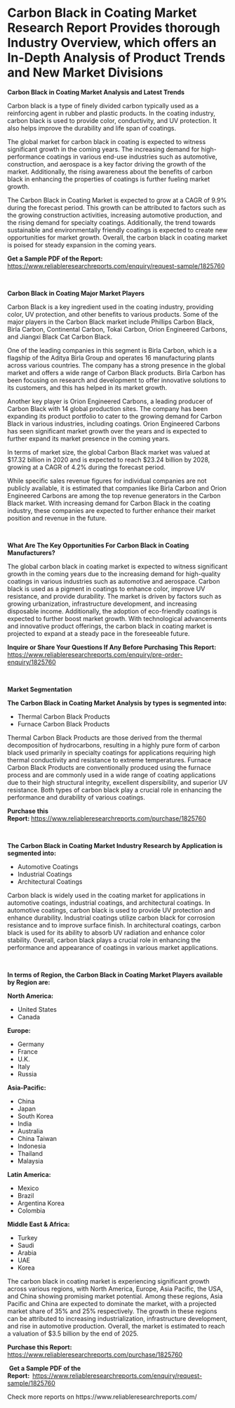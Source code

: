<p><h1>Carbon Black in Coating Market Research Report Provides thorough Industry Overview, which offers an In-Depth Analysis of Product Trends and New Market Divisions</h1></p><p><strong>Carbon Black in Coating Market Analysis and Latest Trends</strong></p>
<p><p>Carbon black is a type of finely divided carbon typically used as a reinforcing agent in rubber and plastic products. In the coating industry, carbon black is used to provide color, conductivity, and UV protection. It also helps improve the durability and life span of coatings.</p><p>The global market for carbon black in coating is expected to witness significant growth in the coming years. The increasing demand for high-performance coatings in various end-use industries such as automotive, construction, and aerospace is a key factor driving the growth of the market. Additionally, the rising awareness about the benefits of carbon black in enhancing the properties of coatings is further fueling market growth.</p><p>The Carbon Black in Coating Market is expected to grow at a CAGR of 9.9% during the forecast period. This growth can be attributed to factors such as the growing construction activities, increasing automotive production, and the rising demand for specialty coatings. Additionally, the trend towards sustainable and environmentally friendly coatings is expected to create new opportunities for market growth. Overall, the carbon black in coating market is poised for steady expansion in the coming years.</p></p>
<p><strong>Get a Sample PDF of the Report:&nbsp;</strong> <a href="https://www.reliableresearchreports.com/enquiry/request-sample/1825760">https://www.reliableresearchreports.com/enquiry/request-sample/1825760</a></p>
<p>&nbsp;</p>
<p><strong>Carbon Black in Coating Major Market Players</strong></p>
<p><p>Carbon Black is a key ingredient used in the coating industry, providing color, UV protection, and other benefits to various products. Some of the major players in the Carbon Black market include Phillips Carbon Black, Birla Carbon, Continental Carbon, Tokai Carbon, Orion Engineered Carbons, and Jiangxi Black Cat Carbon Black.</p><p>One of the leading companies in this segment is Birla Carbon, which is a flagship of the Aditya Birla Group and operates 16 manufacturing plants across various countries. The company has a strong presence in the global market and offers a wide range of Carbon Black products. Birla Carbon has been focusing on research and development to offer innovative solutions to its customers, and this has helped in its market growth.</p><p>Another key player is Orion Engineered Carbons, a leading producer of Carbon Black with 14 global production sites. The company has been expanding its product portfolio to cater to the growing demand for Carbon Black in various industries, including coatings. Orion Engineered Carbons has seen significant market growth over the years and is expected to further expand its market presence in the coming years.</p><p>In terms of market size, the global Carbon Black market was valued at $17.32 billion in 2020 and is expected to reach $23.24 billion by 2028, growing at a CAGR of 4.2% during the forecast period. </p><p>While specific sales revenue figures for individual companies are not publicly available, it is estimated that companies like Birla Carbon and Orion Engineered Carbons are among the top revenue generators in the Carbon Black market. With increasing demand for Carbon Black in the coating industry, these companies are expected to further enhance their market position and revenue in the future.</p></p>
<p>&nbsp;</p>
<p><strong>What Are The Key Opportunities For Carbon Black in Coating Manufacturers?</strong></p>
<p><p>The global carbon black in coating market is expected to witness significant growth in the coming years due to the increasing demand for high-quality coatings in various industries such as automotive and aerospace. Carbon black is used as a pigment in coatings to enhance color, improve UV resistance, and provide durability. The market is driven by factors such as growing urbanization, infrastructure development, and increasing disposable income. Additionally, the adoption of eco-friendly coatings is expected to further boost market growth. With technological advancements and innovative product offerings, the carbon black in coating market is projected to expand at a steady pace in the foreseeable future.</p></p>
<p><strong>Inquire or Share Your Questions If Any Before Purchasing This Report:</strong> <a href="https://www.reliableresearchreports.com/enquiry/pre-order-enquiry/1825760">https://www.reliableresearchreports.com/enquiry/pre-order-enquiry/1825760</a></p>
<p>&nbsp;</p>
<p><strong>Market Segmentation</strong></p>
<p><strong>The Carbon Black in Coating Market Analysis by types is segmented into:</strong></p>
<p><ul><li>Thermal Carbon Black Products</li><li>Furnace Carbon Black Products</li></ul></p>
<p><p>Thermal Carbon Black Products are those derived from the thermal decomposition of hydrocarbons, resulting in a highly pure form of carbon black used primarily in specialty coatings for applications requiring high thermal conductivity and resistance to extreme temperatures. Furnace Carbon Black Products are conventionally produced using the furnace process and are commonly used in a wide range of coating applications due to their high structural integrity, excellent dispersibility, and superior UV resistance. Both types of carbon black play a crucial role in enhancing the performance and durability of various coatings.</p></p>
<p><strong>Purchase this Report:&nbsp;</strong><a href="https://www.reliableresearchreports.com/purchase/1825760">https://www.reliableresearchreports.com/purchase/1825760</a></p>
<p>&nbsp;</p>
<p><strong>The Carbon Black in Coating Market Industry Research by Application is segmented into:</strong></p>
<p><ul><li>Automotive Coatings</li><li>Industrial Coatings</li><li>Architectural Coatings</li></ul></p>
<p><p>Carbon black is widely used in the coating market for applications in automotive coatings, industrial coatings, and architectural coatings. In automotive coatings, carbon black is used to provide UV protection and enhance durability. Industrial coatings utilize carbon black for corrosion resistance and to improve surface finish. In architectural coatings, carbon black is used for its ability to absorb UV radiation and enhance color stability. Overall, carbon black plays a crucial role in enhancing the performance and appearance of coatings in various market applications.</p></p>
<p>&nbsp;</p>
<p><strong>In terms of Region, the Carbon Black in Coating Market Players available by Region are:</strong></p>
<p>
    <p> <strong> North America: </strong>
        <ul>
            <li>United States</li>
            <li>Canada</li>
        </ul>
        </p> 
    <p> <strong> Europe: </strong>
        <ul>
            <li>Germany</li>
            <li>France</li>
            <li>U.K.</li>
            <li>Italy</li>
            <li>Russia</li>
        </ul>
        </p> 
    <p> <strong> Asia-Pacific: </strong>
        <ul>
            <li>China</li>
            <li>Japan</li>
            <li>South Korea</li>
            <li>India</li>
            <li>Australia</li>
            <li>China Taiwan</li>
            <li>Indonesia</li>
            <li>Thailand</li>
            <li>Malaysia</li>
        </ul>
        </p> 
    <p> <strong> Latin America: </strong>
        <ul>
            <li>Mexico</li>
            <li>Brazil</li>
            <li>Argentina Korea</li>
            <li>Colombia</li>
        </ul>
        </p> 
    <p> <strong> Middle East & Africa: </strong>
        <ul>
            <li>Turkey</li>
            <li>Saudi</li>
            <li>Arabia</li>
            <li>UAE</li>
            <li>Korea</li>
        </ul>
    </p>
    </p>
<p><p>The carbon black in coating market is experiencing significant growth across various regions, with North America, Europe, Asia Pacific, the USA, and China showing promising market potential. Among these regions, Asia Pacific and China are expected to dominate the market, with a projected market share of 35% and 25% respectively. The growth in these regions can be attributed to increasing industrialization, infrastructure development, and rise in automotive production. Overall, the market is estimated to reach a valuation of $3.5 billion by the end of 2025.</p></p>
<p><strong>Purchase this Report: </strong><a href="https://www.reliableresearchreports.com/purchase/1825760">https://www.reliableresearchreports.com/purchase/1825760</a></p>
<p>&nbsp;<strong>Get a Sample PDF of the Report:&nbsp;&nbsp;</strong><a href="https://www.reliableresearchreports.com/enquiry/request-sample/1825760">https://www.reliableresearchreports.com/enquiry/request-sample/1825760</a></p>
<p><strong></strong></p>
<p>Check more reports on https://www.reliableresearchreports.com/</p>
